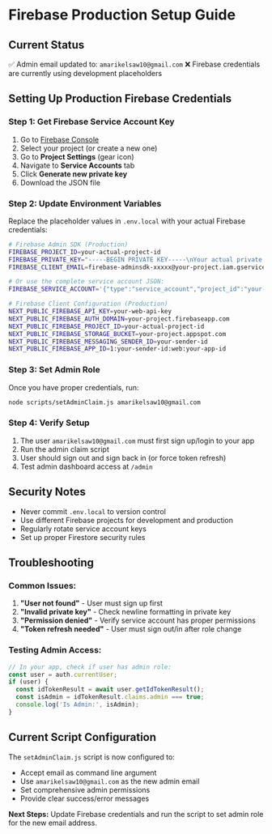 # Firebase Production Setup Guide

## Current Status
✅ Admin email updated to: `amarikelsaw10@gmail.com`
❌ Firebase credentials are currently using development placeholders

## Setting Up Production Firebase Credentials

### Step 1: Get Firebase Service Account Key

1. Go to [Firebase Console](https://console.firebase.google.com/)
2. Select your project (or create a new one)
3. Go to **Project Settings** (gear icon)
4. Navigate to **Service Accounts** tab
5. Click **Generate new private key**
6. Download the JSON file

### Step 2: Update Environment Variables

Replace the placeholder values in `.env.local` with your actual Firebase credentials:

```bash
# Firebase Admin SDK (Production)
FIREBASE_PROJECT_ID=your-actual-project-id
FIREBASE_PRIVATE_KEY="-----BEGIN PRIVATE KEY-----\nYour actual private key here\n-----END PRIVATE KEY-----\n"
FIREBASE_CLIENT_EMAIL=firebase-adminsdk-xxxxx@your-project.iam.gserviceaccount.com

# Or use the complete service account JSON:
FIREBASE_SERVICE_ACCOUNT='{"type":"service_account","project_id":"your-project","private_key_id":"key-id","private_key":"-----BEGIN PRIVATE KEY-----\nYour private key\n-----END PRIVATE KEY-----\n","client_email":"firebase-adminsdk@your-project.iam.gserviceaccount.com","client_id":"123456789","auth_uri":"https://accounts.google.com/o/oauth2/auth","token_uri":"https://oauth2.googleapis.com/token"}'

# Firebase Client Configuration (Production)
NEXT_PUBLIC_FIREBASE_API_KEY=your-web-api-key
NEXT_PUBLIC_FIREBASE_AUTH_DOMAIN=your-project.firebaseapp.com
NEXT_PUBLIC_FIREBASE_PROJECT_ID=your-actual-project-id
NEXT_PUBLIC_FIREBASE_STORAGE_BUCKET=your-project.appspot.com
NEXT_PUBLIC_FIREBASE_MESSAGING_SENDER_ID=your-sender-id
NEXT_PUBLIC_FIREBASE_APP_ID=1:your-sender-id:web:your-app-id
```

### Step 3: Set Admin Role

Once you have proper credentials, run:

```bash
node scripts/setAdminClaim.js amarikelsaw10@gmail.com
```

### Step 4: Verify Setup

1. The user `amarikelsaw10@gmail.com` must first sign up/login to your app
2. Run the admin claim script
3. User should sign out and sign back in (or force token refresh)
4. Test admin dashboard access at `/admin`

## Security Notes

- Never commit `.env.local` to version control
- Use different Firebase projects for development and production
- Regularly rotate service account keys
- Set up proper Firestore security rules

## Troubleshooting

### Common Issues:

1. **"User not found"** - User must sign up first
2. **"Invalid private key"** - Check newline formatting in private key
3. **"Permission denied"** - Verify service account has proper permissions
4. **"Token refresh needed"** - User must sign out/in after role change

### Testing Admin Access:

```javascript
// In your app, check if user has admin role:
const user = auth.currentUser;
if (user) {
  const idTokenResult = await user.getIdTokenResult();
  const isAdmin = idTokenResult.claims.admin === true;
  console.log('Is Admin:', isAdmin);
}
```

## Current Script Configuration

The `setAdminClaim.js` script is now configured to:
- Accept email as command line argument
- Use `amarikelsaw10@gmail.com` as the new admin email
- Set comprehensive admin permissions
- Provide clear success/error messages

**Next Steps:** Update Firebase credentials and run the script to set admin role for the new email address.